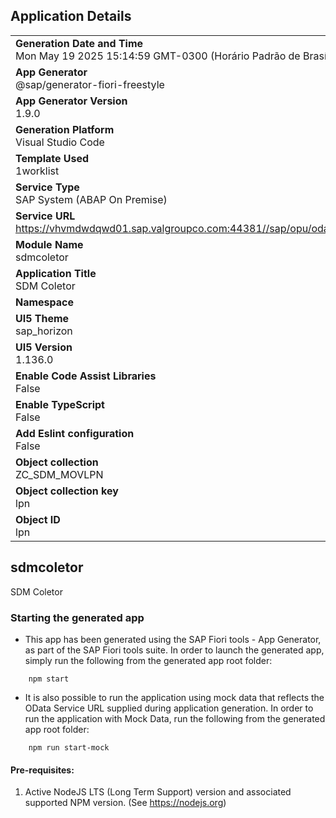 ## Application Details
|               |
| ------------- |
|**Generation Date and Time**<br>Mon May 19 2025 15:14:59 GMT-0300 (Horário Padrão de Brasília)|
|**App Generator**<br>@sap/generator-fiori-freestyle|
|**App Generator Version**<br>1.9.0|
|**Generation Platform**<br>Visual Studio Code|
|**Template Used**<br>1worklist|
|**Service Type**<br>SAP System (ABAP On Premise)|
|**Service URL**<br>https://vhvmdwdqwd01.sap.valgroupco.com:44381//sap/opu/odata/sap/ZSB_SDM_MOVIMENTA_LPN
|**Module Name**<br>sdmcoletor|
|**Application Title**<br>SDM Coletor|
|**Namespace**<br>|
|**UI5 Theme**<br>sap_horizon|
|**UI5 Version**<br>1.136.0|
|**Enable Code Assist Libraries**<br>False|
|**Enable TypeScript**<br>False|
|**Add Eslint configuration**<br>False|
|**Object collection**<br>ZC_SDM_MOVLPN|
|**Object collection key**<br>lpn|
|**Object ID**<br>lpn|

## sdmcoletor

SDM Coletor

### Starting the generated app

-   This app has been generated using the SAP Fiori tools - App Generator, as part of the SAP Fiori tools suite.  In order to launch the generated app, simply run the following from the generated app root folder:

```
    npm start
```

- It is also possible to run the application using mock data that reflects the OData Service URL supplied during application generation.  In order to run the application with Mock Data, run the following from the generated app root folder:

```
    npm run start-mock
```

#### Pre-requisites:

1. Active NodeJS LTS (Long Term Support) version and associated supported NPM version.  (See https://nodejs.org)


